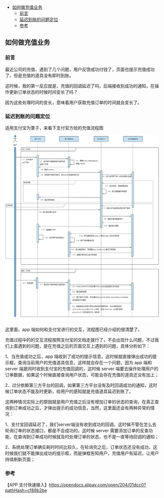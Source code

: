 <!-- START doctoc generated TOC please keep comment here to allow auto update -->
<!-- DON'T EDIT THIS SECTION, INSTEAD RE-RUN doctoc TO UPDATE -->

- [如何做充值业务](#%E5%A6%82%E4%BD%95%E5%81%9A%E5%85%85%E5%80%BC%E4%B8%9A%E5%8A%A1)
  - [前言](#%E5%89%8D%E8%A8%80)
  - [延迟到账的问题定位](#%E5%BB%B6%E8%BF%9F%E5%88%B0%E8%B4%A6%E7%9A%84%E9%97%AE%E9%A2%98%E5%AE%9A%E4%BD%8D)
  - [参考](#%E5%8F%82%E8%80%83)

<!-- END doctoc generated TOC please keep comment here to allow auto update -->

## 如何做充值业务

### 前言

最近公司的充值，遇到了几个问题，用户反馈成功付钱了，页面也提示充值成功了，但是充值的道具没有即时到账。  

这时候，我的第一反应就是，充值的回调延迟了吗，后端接收到成功的通知，在操作更新订单状态的时候时间变长了吗？  

因为这些处理时间的变长，意味着用户获取充值订单的时间就会变长了。   

### 延迟到账的问题定位

适用支付宝为栗子，来看下支付官方给的充值流程图   

<img src="/img/business/ali-pay-list.jpeg"  alt="pay" />  

这里面，app 端如何和支付宝进行的交互，流程图已经介绍的很清楚了。  

充值过程中的的交互流程按照支付宝的文档走就行了，不会出现什么问题，不过我们上面遇到的问题，是在充值之后的页面交互上遇到的问题，具体分析如下：  

1、当充值成功之后，app 端收到了成功的提示信息，这时候就直接弹出成功的提示框，查询当前用户的充值道具信息，这样就会存在一个问题，因为 app 端和 server 端是同时收到支付宝的充值回调的，这时候 server 端要去操作处理用户的订单数据，如果这个时候直接查询用户状态，可能会存在充值的道具还没有加上；  

2、过分依赖第三方平台的回调，如果第三方平台没有及时回调成功的通知，这时候订单状态不能及时更新，给用户的感知就是充值道具延迟到账了。   

这两种情况实际上的原因就是用户充值之后没有增加订单的状态的查询，在真正查询到订单成功之后，才弹出提示的成功信息，当然，这里面还会有两种异常的情况：  

1、支付宝回调延迟了，我们server端没有收到成功的回调，这时候不管在怎么去轮询订单的状态接口，都是不会成功的，这时候 server 需要添加订单的反查功能，在查询到订单成功时候就及时处理订单的状态，也不是一直等待回调的通知；   

2、系统处理订单确实耗时时间比较久，在轮询完之后，订单状态还没有成功，这时候我们就不能弹出成功的提示框，而是弹框告知用户，充值用户有延迟，让用户持续刷新页面；  

### 参考

【APP 支付快速接入】https://opendocs.alipay.com/open/204/01dcc0?pathHash=cf89b2be   

